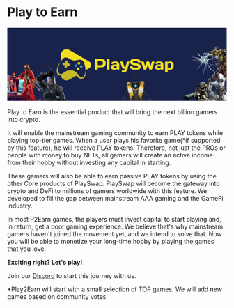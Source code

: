 # Play to Earn
![](../assets/images/p2e.jpg)

Play to Earn is the essential product that will bring the next billion gamers into crypto.

It will enable the mainstream gaming community to earn PLAY tokens while playing top-tier games. When a user plays his favorite game(*if supported by this feature), he will receive PLAY tokens. Therefore, not just the PROs or people with money to buy NFTs, all gamers will create an active income from their hobby without investing any capital in starting.

These gamers will also be able to earn passive PLAY tokens by using the other Core products of PlaySwap.
PlaySwap will become the gateway into crypto and DeFi to millions of gamers worldwide with this feature. We developed to fill the gap between mainstream AAA gaming and the GameFi industry. 

In most P2Earn games, the players must invest capital to start playing and, in return, get a poor gaming experience. We believe that's why mainstream gamers haven't joined the movement yet, and we intend to solve that.
Now you will be able to monetize your long-time hobby by playing the games that you love.


**Exciting right? Let's play!**

Join our [Discord](https://discord.gg/8v7Fd7PG9K) to start this journey with us.

*Play2Earn will start with a small selection of TOP games. We will add new games based on community votes.

